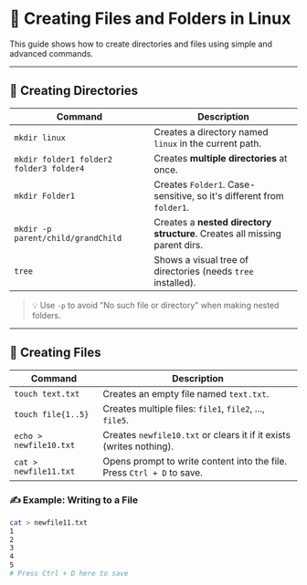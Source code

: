 # 📁 Creating Files and Folders in Linux

This guide shows how to create directories and files using simple and advanced commands.

---

## 📂 Creating Directories

| Command                                | Description                                                                 |
|----------------------------------------|-----------------------------------------------------------------------------|
| `mkdir linux`                          | Creates a directory named `linux` in the current path.                     |
| `mkdir folder1 folder2 folder3 folder4` | Creates **multiple directories** at once.                                   |
| `mkdir Folder1`                        | Creates `Folder1`. Case-sensitive, so it's different from `folder1`.       |
| `mkdir -p parent/child/grandChild`     | Creates a **nested directory structure**. Creates all missing parent dirs. |
| `tree`                                 | Shows a visual tree of directories (needs `tree` installed).               |

> 💡 Use `-p` to avoid "No such file or directory" when making nested folders.

---

## 📄 Creating Files

| Command                 | Description                                                              |
|-------------------------|--------------------------------------------------------------------------|
| `touch text.txt`        | Creates an empty file named `text.txt`.                                 |
| `touch file{1..5}`      | Creates multiple files: `file1`, `file2`, ..., `file5`.                  |
| `echo > newfile10.txt`  | Creates `newfile10.txt` or clears it if it exists (writes nothing).      |
| `cat > newfile11.txt`   | Opens prompt to write content into the file. Press `Ctrl + D` to save.   |

### ✍️ Example: Writing to a File
```bash
cat > newfile11.txt
1
2
3
4
5
# Press Ctrl + D here to save
